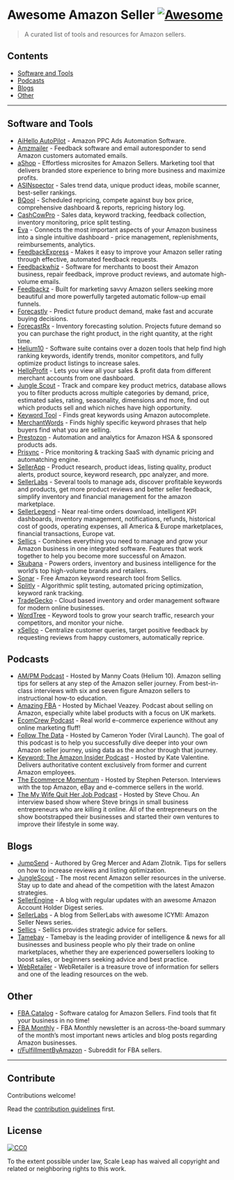 Awesome Amazon Seller [![Awesome](https://awesome.re/badge.svg)](https://awesome.re)
====================================================================================

> A curated list of tools and resources for Amazon sellers.

Contents
--------

-   [Software and Tools](#software-and-tools)
-   [Podcasts](#podcasts)
-   [Blogs](#blogs)
-   [Other](#other)

------------------------------------------------------------------------

Software and Tools
------------------

-   [AiHello AutoPilot](https://www.aihello.com/) - Amazon PPC Ads Automation Software.
-   [Amzmailer](https://amzmailer.com/) - Feedback software and email autoresponder to send Amazon customers automated emails.
-   [aShop](https://ashop.co) - Effortless microsites for Amazon Sellers. Marketing tool that delivers branded store experience to bring more business and maximize profits.
-   [ASINspector](https://asinspector.com/) - Sales trend data, unique product ideas, mobile scanner, best-seller rankings.
-   [BQool](https://www.bqool.com/) - Scheduled repricing, compete against buy box price, comprehensive dashboard & reports, repricing history log.
-   [CashCowPro](https://www.cashcowpro.com/) - Sales data, keyword tracking, feedback collection, inventory monitoring, price split testing.
-   [Eva](https://eva.guru/) - Connects the most important aspects of your Amazon business into a single intuitive dashboard - price management, replenishments, reimbursements, analytics.
-   [FeedbackExpress](https://www.feedbackexpress.com/) - Makes it easy to improve your Amazon seller rating through effective, automated feedback requests.
-   [Feedbackwhiz](https://www.feedbackwhiz.com/) - Software for merchants to boost their Amazon business, repair feedback, improve product reviews, and automate high-volume emails.
-   [Feedbackz](https://www.feedbackz.com/) - Built for marketing savvy Amazon sellers seeking more beautiful and more powerfully targeted automatic follow-up email funnels.
-   [Forecastly](https://www.forecast.ly/) - Predict future product demand, make fast and accurate buying decisions.
-   [ForecastRx](https://www.forecastrx.com/) - Inventory forecasting solution. Projects future demand so you can purchase the right product, in the right quantity, at the right time.
-   [Helium10](https://www.helium10.com/) - Software suite contains over a dozen tools that help find high ranking keywords, identify trends, monitor competitors, and fully optimize product listings to increase sales.
-   [HelloProfit](https://helloprofit.com/) - Lets you view all your sales & profit data from different merchant accounts from one dashboard.
-   [Jungle Scout](https://www.junglescout.com/) - Track and compare key product metrics, database allows you to filter products across multiple categories by demand, price, estimated sales, rating, seasonality, dimensions and more, find out which products sell and which niches have high opportunity.
-   [Keyword Tool](https://keywordtool.io/amazon) - Finds great keywords using Amazon autocomplete.
-   [MerchantWords](https://www.merchantwords.com/) - Finds highly specific keyword phrases that help buyers find what you are selling.
-   [Prestozon](https://prestozon.com/) - Automation and analytics for Amazon HSA & sponsored products ads.
-   [Prisync](https://prisync.com/) - Price monitoring & tracking SaaS with dynamic pricing and automatching engine.
-   [SellerApp](https://www.sellerapp.com/) - Product research, product ideas, listing quality, product alerts, product source, keyword research, ppc analyzer, and more.
-   [SellerLabs](https://www.sellerlabs.com/tools/) - Several tools to manage ads, discover profitable keywords and products, get more product reviews and better seller feedback, simplify inventory and financial management for the amazon marketplace.
-   [SellerLegend](https://sellerlegend.com/) - Near real-time orders download, intelligent KPI dashboards, inventory management, notifications, refunds, historical cost of goods, operating expenses, all America & Europe marketplaces, financial transactions, Europe vat.
-   [Sellics](https://sellics.com) - Combines everything you need to manage and grow your Amazon business in one integrated software. Features that work together to help you become more successful on Amazon.
-   [Skubana](https://www.skubana.com/) - Powers orders, inventory and business intelligence for the world’s top high-volume brands and retailers.
-   [Sonar](http://sonar-tool.com/) - Free Amazon keyword research tool from Sellics.
-   [Splitly](https://splitly.com/) - Algorithmic split testing, automated pricing optimization, keyword rank tracking.
-   [TradeGecko](https://www.tradegecko.com/) - Cloud based inventory and order management software for modern online businesses.
-   [WordTree](https://www.wordtree.io/) - Keyword tools to grow your search traffic, research your competitors, and monitor your niche.
-   [xSellco](https://www.xsellco.com/) - Centralize customer queries, target positive feedback by requesting reviews from happy customers, automatically reprice.

Podcasts
--------

-   [AM/PM Podcast](https://www.ampmpodcast.com/) - Hosted by Manny Coats (Helium 10). Amazon selling tips for sellers at any step of the Amazon seller journey. From best-in-class interviews with six and seven figure Amazon sellers to instructional how-to education.
-   [Amazing FBA](https://amazingfba.com/blog-podcast/) - Hosted by Michael Veazey. Podcast about selling on Amazon, especially white label products with a focus on UK markets.
-   [EcomCrew Podcast](https://www.ecomcrew.com/ecomcrew-podcast/) - Real world e-commerce experience without any online marketing fluff!
-   [Follow The Data](https://viral-launch.com/follow-the-data-amazon-fba-seller-podcast.html) - Hosted by Cameron Yoder (Viral Launch). The goal of this podcast is to help you successfully dive deeper into your own Amazon seller journey, using data as the anchor through that journey.
-   [Keyword: The Amazon Insider Podcast](http://keywordpodcast.com/) - Hosted by Kate Valentine. Delivers authoritative content exclusively from former and current Amazon employees.
-   [The Ecommerce Momentum](https://ecommercemomentum.com/) - Hosted by Stephen Peterson. Interviews with the top Amazon, eBay and e-commerce sellers in the world.
-   [The My Wife Quit Her Job Podcast](https://mywifequitherjob.com/category/podcast/) - Hosted by Steve Chou. An interview based show where Steve brings in small business entrepreneurs who are killing it online. All of the entrepreneurs on the show bootstrapped their businesses and started their own ventures to improve their lifestyle in some way.

Blogs
-----

-   [JumpSend](https://www.jumpsend.com/blog/) - Authored by Greg Mercer and Adam Zlotnik. Tips for sellers on how to increase reviews and listing optimization.
-   [JungleScout](https://www.junglescout.com/blog/) - The most recent Amazon seller resources in the universe. Stay up to date and ahead of the competition with the latest Amazon strategies.
-   [SellerEngine](https://sellerengine.com/blog/) - A blog with regular updates with an awesome Amazon Account Holder Digest series.
-   [SellerLabs](https://www.sellerlabs.com/blog/) - A blog from SellerLabs with awesome ICYMI: Amazon Seller News series.
-   [Sellics](https://sellics.com/blog) - Sellics provides strategic advice for sellers.
-   [Tamebay](https://tamebay.com/) - Tamebay is the leading provider of intelligence & news for all businesses and business people who ply their trade on online marketplaces, whether they are experienced powersellers looking to boost sales, or beginners seeking advice and best practice.
-   [WebRetailer](https://www.webretailer.com/) - WebRetailer is a treasure trove of information for sellers and one of the leading resources on the web.

Other
-----

-   [FBA Catalog](https://fbacatalog.com) - Software catalog for Amazon Sellers. Find tools that fit your business in no time!
-   [FBA Monthly](https://fbamonthly.com) - FBA Monthly newsletter is an across-the-board summary of the month’s most important news articles and blog posts regarding Amazon businesses.
-   [r/FulfillmentByAmazon](https://www.reddit.com/r/FulfillmentByAmazon/) - Subreddit for FBA sellers.

------------------------------------------------------------------------

Contribute
----------

Contributions welcome!

Read the [contribution guidelines](contributing.md) first.

License
-------

[![CC0](https://mirrors.creativecommons.org/presskit/buttons/88x31/svg/cc-zero.svg)](http://creativecommons.org/publicdomain/zero/1.0)

To the extent possible under law, Scale Leap has waived all copyright and related or neighboring rights to this work.
